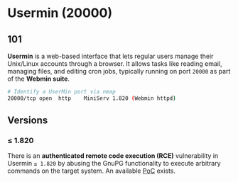 # Usermin (20000)

## 101

**Usermin** is a web-based interface that lets regular users manage their Unix/Linux accounts through a browser. It allows tasks like reading email, managing files, and editing cron jobs, typically running on port `20000` as part of the **Webmin suite**.

```bash
# Identify a UserMin port via nmap
20000/tcp open  http    MiniServ 1.820 (Webmin httpd)
```

## Versions

### ≤ 1.820

There is an **authenticated remote code execution (RCE)** vulnerability in Usermin `≤ 1.820` by abusing the GnuPG functionality to execute arbitrary commands on the target system. An available [PoC](https://github.com/CSpanias/usermin-rce.py) exists.
